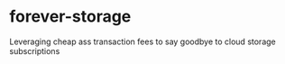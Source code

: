 # forever-storage
Leveraging cheap ass transaction fees to say goodbye to cloud storage subscriptions
